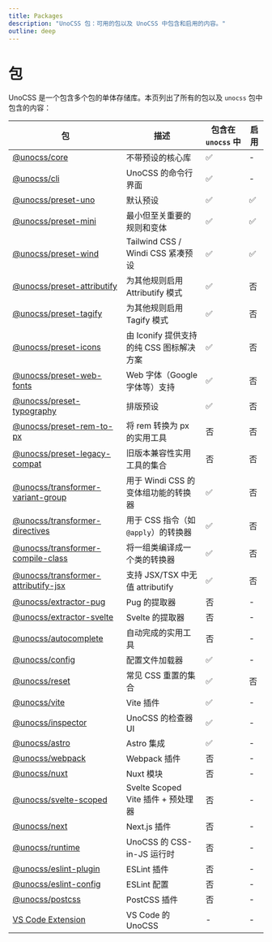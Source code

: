 ```yaml
---
title: Packages
description: "UnoCSS 包：可用的包以及 UnoCSS 中包含和启用的内容。"
outline: deep
---
```


# 包

UnoCSS 是一个包含多个包的单体存储库。本页列出了所有的包以及 `unocss` 包中包含的内容：

| 包                                                                      | 描述                                       | 包含在 `unocss` 中 | 启用 |
|------------------------------------------------------------------------|-------------------------------------------|-------------------|-----|
| [@unocss/core](/tools/core)                                          | 不带预设的核心库                             | ✅                | -   |
| [@unocss/cli](/integrations/cli)                                     | UnoCSS 的命令行界面                           | ✅                | -   |
| [@unocss/preset-uno](/presets/uno)                                   | 默认预设                                     | ✅                | ✅  |
| [@unocss/preset-mini](/presets/mini)                                 | 最小但至关重要的规则和变体                     | ✅                | ✅  |
| [@unocss/preset-wind](/presets/wind)                                 | Tailwind CSS / Windi CSS 紧凑预设              | ✅                | ✅  |
| [@unocss/preset-attributify](/presets/attributify)                   | 为其他规则启用 Attributify 模式               | ✅                | 否  |
| [@unocss/preset-tagify](/presets/tagify)                             | 为其他规则启用 Tagify 模式                    | ✅                | 否  |
| [@unocss/preset-icons](/presets/icons)                               | 由 Iconify 提供支持的纯 CSS 图标解决方案      | ✅                | 否  |
| [@unocss/preset-web-fonts](/presets/web-fonts)                       | Web 字体（Google 字体等）支持                 | ✅                | 否  |
| [@unocss/preset-typography](/presets/typography)                     | 排版预设                                     | ✅                | 否  |
| [@unocss/preset-rem-to-px](/presets/rem-to-px)                       | 将 rem 转换为 px 的实用工具                    | 否                | 否  |
| [@unocss/preset-legacy-compat](/presets/legacy-compat)               | 旧版本兼容性实用工具的集合                    | 否                | 否  |
| [@unocss/transformer-variant-group](/transformers/variant-group)     | 用于 Windi CSS 的变体组功能的转换器          | ✅                | 否  |
| [@unocss/transformer-directives](/transformers/directives)           | 用于 CSS 指令（如 `@apply`）的转换器          | ✅                | 否  |
| [@unocss/transformer-compile-class](/transformers/compile-class)     | 将一组类编译成一个类的转换器                 | ✅                | 否  |
| [@unocss/transformer-attributify-jsx](/transformers/attributify-jsx) | 支持 JSX/TSX 中无值 attributify               | ✅                | 否  |
| [@unocss/extractor-pug](/extractors/pug)                             | Pug 的提取器                                 | 否                | -   |
| [@unocss/extractor-svelte](/extractors/svelte)                       | Svelte 的提取器                               | 否                | -   |
| [@unocss/autocomplete](/tools/autocomplete)                          | 自动完成的实用工具                             | 否                | -   |
| [@unocss/config](/guide/config-file)                                 | 配置文件加载器                               | ✅                | -   |
| [@unocss/reset](/guide/style-reset)                                  | 常见 CSS 重置的集合                           | ✅                | 否  |
| [@unocss/vite](/integrations/vite)                                   | Vite 插件                                    | ✅                | -   |
| [@unocss/inspector](/tools/inspector)                                | UnoCSS 的检查器 UI                          | ✅                | -   |
| [@unocss/astro](/integrations/astro)                                 | Astro 集成                                  | ✅                | -   |
| [@unocss/webpack](/integrations/webpack)                             | Webpack 插件                                 | 否                | -   |
| [@unocss/nuxt](/integrations/nuxt)                                   | Nuxt 模块                                    | 否                | -   |
| [@unocss/svelte-scoped](/integrations/svelte-scoped)                 | Svelte Scoped Vite 插件 + 预处理器            | 否                | -   |
| [@unocss/next](/integrations/next)                                   | Next.js 插件                                 | 否                | -   |
| [@unocss/runtime](/integrations/runtime)                             | UnoCSS 的 CSS-in-JS 运行时                   | 否                | -   |
| [@unocss/eslint-plugin](/integrations/eslint)                        | ESLint 插件                                  | 否                | -   |
| [@unocss/eslint-config](/integrations/eslint)                        | ESLint 配置                                  | 否                | -   |
| [@unocss/postcss](/integrations/postcss)                             | PostCSS 插件                                 | 否                | -   |
| [VS Code Extension](/integrations/vscode)                            | VS Code 的 UnoCSS                             | -                 | -   |
